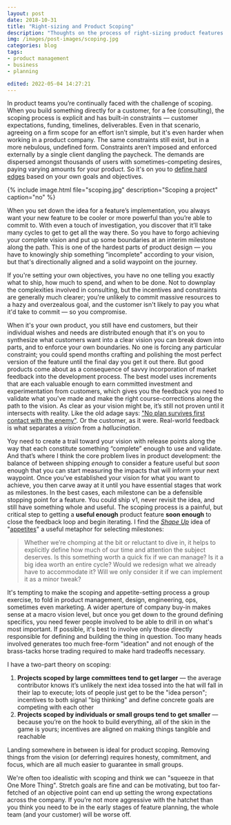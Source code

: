 ```yaml
---
layout: post
date: 2018-10-31
title: "Right-sizing and Product Scoping"
description: "Thoughts on the process of right-sizing product features and defining scope."
img: /images/post-images/scoping.jpg
categories: blog
tags:
- product management
- business
- planning

edited: 2022-05-04 14:27:21
---
```


In product teams you’re continually faced with the challenge of scoping. When you build something directly for a customer, for a fee (consulting), the scoping process is explicit and has built-in constraints — customer expectations, funding, timelines, deliverables. Even in that scenario, agreeing on a firm scope for an effort isn’t simple, but it's even harder when working in a product company. The same constraints still exist, but in a more nebulous, undefined form. Constraints aren’t imposed and enforced externally by a single client dangling the paycheck. The demands are dispersed amongst thousands of users with sometimes-competing desires, paying varying amounts for your product. So it's on you to [define hard edges](/post/hard-edges-soft-middle/ "Hard edges, soft middle") based on your own goals and objectives.

{% include image.html file="scoping.jpg" description="Scoping a project" caption="no" %}

When you set down the idea for a feature’s implementation, you always want your new feature to be cooler or more powerful than you’re able to commit to. With even a touch of investigation, you discover that it’ll take many cycles to get to get all the way there. So you have to forgo achieving your complete vision and put up some boundaries at an interim milestone along the path. This is one of the hardest parts of product design — you have to knowingly ship something “incomplete” according to your vision, but that's directionally aligned and a solid waypoint on the journey.

If you're setting your own objectives, you have no one telling you exactly what to ship, how much to spend, and when to be done. Not to downplay the complexities involved in consulting, but the incentives and constraints are generally much clearer; you're unlikely to commit massive resources to a hazy and overzealous goal, and the customer isn't likely to pay you what it'd take to commit — so you compromise.

When it's your own product, you still have end customers, but their individual wishes and needs are distributed enough that it's on you to synthesize what customers want into a clear vision you can break down into parts, and to enforce your own boundaries. No one is forcing any particular constraint; you could spend months crafting and polishing the most perfect version of the feature until the final day you get it out there. But good products come about as a consequence of savvy incorporation of market feedback into the development process. The best model uses increments that are each valuable enough to earn committed investment and experimentation from customers, which gives you the feedback you need to validate what you've made and make the right course-corrections along the path to the vision. As clear as your vision might be, it’s still not proven until it intersects with reality. Like the old adage says: ["No plan survives first contact with the enemy"](https://en.m.wikiquote.org/wiki/Helmuth_von_Moltke_the_Elder "Helmuth von Moltke the Elder"). Or the customer, as it were. Real-world feedback is what separates a _vision_ from a _hallucination_.

Yoy need to create a trail toward your vision with release points along the way that each constitute something “complete” enough to use and validate. And that’s where I think the core problem lives in product development: the balance of between shipping _enough_ to consider a feature useful but _soon_ enough that you can start measuring the impacts that will inform your next waypoint. Once you’ve established your vision for what you want to achieve, you then carve away at it until you have essential stages that work as milestones. In the best cases, each milestone can be a defensible stopping point for a feature. You could ship v1, never revisit the idea, and still have something whole and useful. The scoping process is a painful, but critical step to getting a **useful enough** product feature **soon enough** to close the feedback loop and begin iterating. I find the _[Shape Up](/books/singer-shape-up/ "Shape Up")_ idea of "[appetites](https://basecamp.com/shapeup/1.2-chapter-03#setting-the-appetite "Setting the Appetite")" a useful metaphor for selecting milestones:

> Whether we’re chomping at the bit or reluctant to dive in, it helps to explicitly define how much of our time and attention the subject deserves. Is this something worth a quick fix if we can manage? Is it a big idea worth an entire cycle? Would we redesign what we already have to accommodate it? Will we only consider it if we can implement it as a minor tweak?

It's tempting to make the scoping and appetite-setting process a group exercise, to fold in product management, design, engineering, ops, sometimes even marketing. A wider aperture of company buy-in makes sense at a macro vision level, but once you get down to the ground defining specifics, you need fewer people involved to be able to drill in on what's most important. If possible, it's best to involve only those directly responsible for defining and building the thing in question. Too many heads involved generates too much free-form "ideation" and not enough of the brass-tacks horse trading required to make hard tradeoffs necessary.

I have a two-part theory on scoping:

1. **Projects scoped by large committees tend to get larger** — the average contributor knows it’s unlikely the next idea tossed into the hat will fall in their lap to execute; lots of people just get to be the "idea person"; incentives to both signal "big thinking" and define concrete goals are competing with each other
2. **Projects scoped by individuals or small groups tend to get smaller** — because you’re on the hook to build everything, all of the skin in the game is yours; incentives are aligned on making things tangible and reachable

Landing somewhere in between is ideal for product scoping. Removing things from the vision (or deferring) requires honesty, commitment, and focus, which are all much easier to guarantee in small groups. 

We're often too idealistic with scoping and think we can "squeeze in that One More Thing". Stretch goals are fine and can be motivating, but too far-fetched of an objective point can end up setting the wrong expectations across the company. If you’re not more aggressive with the hatchet than you think you need to be in the early stages of feature planning, the whole team (and your customer) will be worse off.

